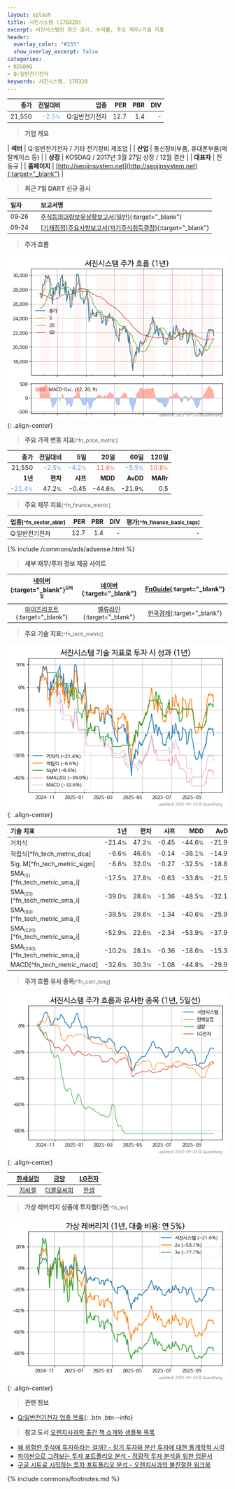 ```yaml
---
layout: splash
title: 서진시스템 (178320)
excerpt: 서진시스템의 최근 공시, 수익률, 주요 재무/기술 지표
header:
  overlay_color: "#333"
  show_overlay_excerpt: false
categories:
- KOSDAQ
- Q:일반전기전자
keywords: 서진시스템, 178320
---
```


| **종가** | **전일대비** | **업종** | **PER** | **PBR** | **DIV** |
| -------: | -----------: | -------: | ------: | ------: | ------: |
| 21,550 | <span style="color: cornflowerblue">-2.5<small>%</small></span> | Q:일반전기전자 | 12.7 | 1.4 | - |

<!-- more -->


> **기업 개요**<a id="company"></a>

| <span style="white-space:nowrap;">**섹터**</span> | Q:일반전기전자 / 기타 전기장비 제조업 |
| <span style="white-space:nowrap;">**산업**</span> | 통신장비부품, 휴대폰부품(메탈케이스 등) |
| <span style="white-space:nowrap;">**상장**</span> | KOSDAQ / 2017년 3월 27일 상장 / 12월 결산 |
| <span style="white-space:nowrap;">**대표자**</span> | 전동규 |
| <span style="white-space:nowrap;">**홈페이지**</span> | [http://seojinsystem.net](http://seojinsystem.net){:target="_blank"} |


> **최근 7일 DART 신규 공시**<a id="dart"></a>

| **일자** |      | **보고서명** |
| :------- | :--- | :----------- |
| 09&#x2011;26 | | [주식등의대량보유상황보고서(일반)](https://dart.fss.or.kr/dsaf001/main.do?rcpNo=20250926000642){:target="_blank"} |
| 09&#x2011;24 | | [[기재정정]주요사항보고서(자기주식취득결정)](https://dart.fss.or.kr/dsaf001/main.do?rcpNo=20250924000148){:target="_blank"} |


> **주가 흐름**<a id="price"></a>

![178320](/stock/images/178320.png){: .align-center}


> **주요 가격 변동 지표**<small>[^fn_price_metric]</small>

| **종가** | **전일대비** | **5일** | **20일** | **60일** | **120일** |
| -------: | -----------: | ------: | -------: | -------: | --------: |
| 21,550 | <span style="color: cornflowerblue">-2.5<small>%</small></span> | <span style="color: cornflowerblue">-4.2<small>%</small></span> | <span style="color: tomato">11.6<small>%</small></span> | <span style="color: cornflowerblue">-5.5<small>%</small></span> | <span style="color: tomato">10.8<small>%</small></span> |
| **1년** | **편차** | **샤프** | **MDD** | **AvDD** | **MARr** |
| <span style="color: cornflowerblue">-21.4<small>%</small></span> | 47.2<small>%</small> | -0.45 | -44.6<small>%</small> | -21.9<small>%</small> | 0.5 |


> **주요 재무 지표**<small>[^fn_finance_metric]</small>

| **업종**<small>[^fn_sector_abbr]</small> | **PER** | **PBR** | **DIV** | **평가**<small>[^fn_finance_basic_tags]</small> |
| :--------------------------------------- | ------: | ------: | ------: | ----------------------------------------------: |
| Q:일반전기전자 | 12.7 | 1.4 | - | - |



{% include /commons/ads/adsense.html %}

> **세부 재무/투자 정보 제공 사이트**

| [네이버](https://m.stock.naver.com/domestic/stock/178320/finance/summary){:target="_blank"}<sup><small>모바일</small></sup> | [네이버](https://finance.naver.com/item/coinfo.naver?code=178320){:target="_blank"} | [FnGuide](https://comp.fnguide.com/SVO2/ASP/SVD_Invest.asp?gicode=A178320&MenuYn=Y){:target="_blank"} |
| :---: | :---: | :---: |
| [와이즈리포트](https://comp.wisereport.co.kr/company/c1040001.aspx?cmp_cd=178320){:target="_blank"} | [밸류라인](https://www.valueline.co.kr/finance/summary/178320){:target="_blank"} | [한국경제](https://markets.hankyung.com/stock/178320/financial-summary){:target="_blank"} |


> **주요 기술 지표**<small>[^fn_tech_metric]</small>


![178320](/stock/images/178320_tech.png){: .align-center}

| **기술 지표** | **1년** | **편차** | **샤프** | **MDD** | **AvDD** |
| :------------ | ------: | -----------: | -------: | ------: | -------: |
| 거치식 | -21.4<small>%</small> | 47.2<small>%</small> | -0.45 | -44.6<small>%</small> | -21.9<small>%</small> |
| 적립식[^fn_tech_metric_dca] | -6.6<small>%</small> | 46.6<small>%</small> | -0.14 | -38.1<small>%</small> | -14.9<small>%</small> |
| Sig. M[^fn_tech_metric_sigm] | -8.6<small>%</small> | 32.0<small>%</small> | -0.27 | -32.5<small>%</small> | -18.8<small>%</small> |
| SMA<small><sub>(5)</sub></small>[^fn_tech_metric_sma_i] | -17.5<small>%</small> | 27.8<small>%</small> | -0.63 | -33.8<small>%</small> | -21.5<small>%</small> |
| SMA<small><sub>(20)</sub></small>[^fn_tech_metric_sma_i] | -39.0<small>%</small> | 28.6<small>%</small> | -1.36 | -48.5<small>%</small> | -32.1<small>%</small> |
| SMA<small><sub>(60)</sub></small>[^fn_tech_metric_sma_i] | -39.5<small>%</small> | 29.6<small>%</small> | -1.34 | -40.6<small>%</small> | -25.9<small>%</small> |
| SMA<small><sub>(120)</sub></small>[^fn_tech_metric_sma_i] | -52.9<small>%</small> | 22.6<small>%</small> | -2.34 | -53.9<small>%</small> | -37.9<small>%</small> |
| SMA<small><sub>(240)</sub></small>[^fn_tech_metric_sma_i] | -10.2<small>%</small> | 28.1<small>%</small> | -0.36 | -18.6<small>%</small> | -15.3<small>%</small> |
| MACD[^fn_tech_metric_macd] | -32.6<small>%</small> | 30.3<small>%</small> | -1.08 | -44.8<small>%</small> | -29.9<small>%</small> |


> **주가 흐름 유사 종목**<a id="corr"></a><small>[^fn_corr_long]</small>

![178320](/stock/images/178320_corr.png){: .align-center}

|       | [한세실업](/105630/) | [금양](/001570/) | [LG전자](/066570/) |
| :---: | :------------------------------------: | :------------------------------------: | :------------------------------------: |
|       | [지씨셀](/144510/) | [더블유씨피](/393890/) | [한샘](/009240/) |


> **가상 레버리지 상품에 투자했다면**<a id="2x"></a><small>[^fn_lev]</small>

![178320](/stock/images/178320_2x.png){: .align-center}


> **관련 정보**

- [Q:일반전기전자 업종 목록](/stats/sector/kosdaq_업종_일반전기전자_종목/){: .btn .btn--info}

> **참고 도서** [오렌지사과의 출간 책 소개와 샘플북 목록](https://kongdori.tistory.com/691)

- [왜 위험한 주식에 투자하라는 걸까? - 장기 투자와 분산 투자에 대한 통계학적 시각](https://kongdori.tistory.com/421)
- [파이썬으로 그려보는 투자 포트폴리오 분석  - 정량적 투자 분석을 위한 입문서](https://kongdori.tistory.com/643)
- [구글 시트로 시작하는 투자 포트폴리오 분석 - 오렌지사과의 불친절한 워크북](https://kongdori.tistory.com/449)


{% include commons/footnotes.md %}